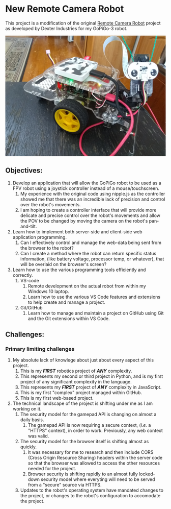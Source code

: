 # New Remote Camera Robot

This project is a modification of the original [Remote Camera Robot](https://https://github.com/DexterInd/GoPiGo3/tree/master/Projects/RemoteCameraRobot) project as developed by Dexter Industries for my GoPiGo-3 robot.

![](assets/20220108_203104_img1.jpg)

## Objectives:

1. Develop an application that will allow the GoPiGo robot to be used as a FPV robot using a joystick controller instead of a mouse/touchscreen.
   1. My experience with the original code using nipple.js as the controller showed me that there was an incredible lack of precision and control over the robot's movements.
   2. I am hoping to create a controller interface that will provide more delicate and precise control over the robot's movements and allow the POV to be changed by moving the camera on the robot's pan-and-tilt.
2. Learn how to implement both server-side and client-side web application programming.
   1. Can I effectively control and manage the web-data being sent from the browser to the robot?
   2. Can I create a method where the robot can return specific status information, (like battery voltage, processor temp, or whatever), that will be overlaid on the browser's screen?
3. Learn how to use the various programming tools efficiently and correctly.
   1. VS-code
      1. Remote development on the actual robot from within my Windows 10 laptop.
      2. Learn how to use the various VS Code features and extensions to help create and manage a project.
   2. Git/GitHub
      1. Learn how to manage and maintain a project on GitHub using Git and the Git extensions within VS Code.

## Challenges:

### Primary limiting challenges

1. My absolute lack of knowlege about just about every aspect of this project.
   1. This is my ***FIRST*** robotics project of ***ANY*** complexity.
   2. This represents my second or third project in Python, and is my first project of any significant complexity in the language.
   3. This represents my ***FIRST*** project of ***ANY*** complexity in JavaScript.
   4. This is my first "complex" project managed within GitHub.
   5. This is my first web-based project.
2. The technical landscape of the project is shifting under me as I am working on it.
   1. The security model for the gamepad API is changing on almost a daily basis.
      1. The gamepad API is now requiring a secure context, (*i.e.* a "HTTPS" context), in order to work.  Previously, any web context was valid.
   2. The security model for the browser itself is shifting almost as quickly.
      1. It was necessary for me to research and then include CORS (Cross Origin Resource Sharing) headers within the server code so that the browser was allowed to access the other resources needed for the project.
      2. Browser security is shifting rapidly to an almost fully locked-down security model where everyting will need to be served from a "secure" source via HTTPS.
   3. Updates to the robot's operating system have mandated changes to the project, or changes to the robot's configuration to accomodate the project.
